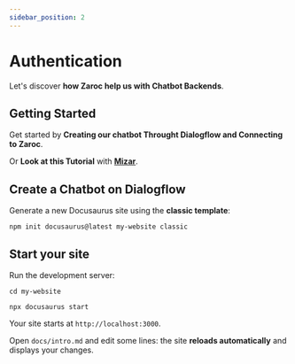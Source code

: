 ```yaml
---
sidebar_position: 2
---
```


# Authentication

Let's discover **how Zaroc help us with Chatbot Backends**.

## Getting Started

Get started by **Creating our chatbot Throught Dialogflow and Connecting to Zaroc**.

Or **Look at this Tutorial** with **[Mizar](youtubevideo)**.

## Create a Chatbot on Dialogflow

Generate a new Docusaurus site using the **classic template**:

```shell
npm init docusaurus@latest my-website classic
```

## Start your site

Run the development server:

```shell
cd my-website

npx docusaurus start
```

Your site starts at `http://localhost:3000`.

Open `docs/intro.md` and edit some lines: the site **reloads automatically** and displays your changes.
